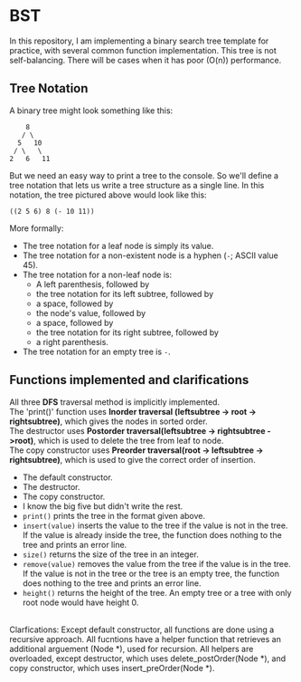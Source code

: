 # BST
In this repository, I am implementing a binary search tree template for practice, with several common function implementation. 
This tree is not self-balancing. There will be cases when it has poor (O(n)) performance. 
## Tree Notation
A binary tree might look something like this:
```
    8
   / \
  5   10
 / \   \
2   6   11
```
But we need an easy way to print a tree to the console. So we'll define a tree
notation that lets us write a tree structure as a single line. In this notation,
the tree pictured above would look like this:
```
((2 5 6) 8 (- 10 11))
```
More formally:
- The tree notation for a leaf node is simply its value.
- The tree notation for a non-existent node is a hyphen (`-`; ASCII value 45).
- The tree notation for a non-leaf node is:
  - A left parenthesis, followed by
  - the tree notation for its left subtree, followed by
  - a space, followed by
  - the node's value, followed by
  - a space, followed by
  - the tree notation for its right subtree, followed by
  - a right parenthesis.
- The tree notation for an empty tree is `-`.
## Functions implemented and clarifications
All three **DFS** traversal method is implicitly implemented. <br>
The 'print()' function uses **Inorder traversal (leftsubtree -> root -> rightsubtree)**, which gives the nodes in sorted order. <br>
The destructor uses **Postorder traversal(leftsubtree -> rightsubtree ->root)**, which is used to delete the tree from leaf to node. <br>
The copy constructor uses **Preorder traversal(root -> leftsubtree -> rightsubtree)**, which is used to give the correct order of insertion. <br>
- The default constructor.
- The destructor. 
- The copy constructor.
- I know the big five but didn't write the rest. 
- `print()` prints the tree in the format given above.
- `insert(value)` inserts the value to the tree if the value is not in the tree. If the value is already inside the tree, the function does nothing to the tree and prints an error line. 
- `size()` returns the size of the tree in an integer.
- `remove(value)` removes the value from the tree if the value is in the tree. If the value is not in the tree or the tree is an empty tree, the function does nothing to the tree and prints an error line. 
- `height()` returns the height of the tree. An empty tree or a tree with only root node would have height 0. 
<br>
Clarfications: Except default constructor, all functions are done using a recursive approach. All fucntions have a helper function that retrieves an additional arguement (Node *), used for recursion. All helpers are overloaded, except destructor, which uses delete_postOrder(Node *), and copy constructor, which uses insert_preOrder(Node *). 

